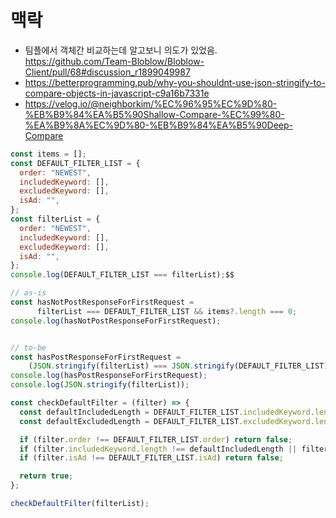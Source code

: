 
# 맥락
- 팀플에서 객체간 비교하는데 알고보니 의도가 있었음. https://github.com/Team-Bloblow/Bloblow-Client/pull/68#discussion_r1899049987
- https://betterprogramming.pub/why-you-shouldnt-use-json-stringify-to-compare-objects-in-javascript-c9a16b7331e
- https://velog.io/@neighborkim/%EC%96%95%EC%9D%80-%EB%B9%84%EA%B5%90Shallow-Compare-%EC%99%80-%EA%B9%8A%EC%9D%80-%EB%B9%84%EA%B5%90Deep-Compare

```js
const items = [];
const DEFAULT_FILTER_LIST = {
  order: "NEWEST",
  includedKeyword: [],
  excludedKeyword: [],
  isAd: "",
};
const filterList = {
  order: "NEWEST",
  includedKeyword: [],
  excludedKeyword: [],
  isAd: "",
};
console.log(DEFAULT_FILTER_LIST === filterList);$$

// as-is
const hasNotPostResponseForFirstRequest =
      filterList === DEFAULT_FILTER_LIST && items?.length === 0;
console.log(hasNotPostResponseForFirstRequest);


// to-be
const hasPostResponseForFirstRequest =
    (JSON.stringify(filterList) === JSON.stringify(DEFAULT_FILTER_LIST))   && (items?.length === 0);
console.log(hasPostResponseForFirstRequest);
console.log(JSON.stringify(filterList));

const checkDefaultFilter = (filter) => {
  const defaultIncludedLength = DEFAULT_FILTER_LIST.includedKeyword.length;
  const defaultExcludedLength = DEFAULT_FILTER_LIST.excludedKeyword.length;

  if (filter.order !== DEFAULT_FILTER_LIST.order) return false;
  if (filter.includedKeyword.length !== defaultIncludedLength || filter.excludedKeyword.length !== defaultExcludedLength) return false;
  if (filter.isAd !== DEFAULT_FILTER_LIST.isAd) return false;

  return true;
};

checkDefaultFilter(filterList);
```